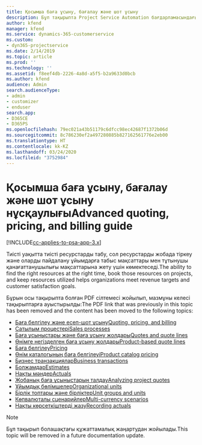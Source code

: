 ```yaml
---
title: Қосымша баға ұсыну, бағалау және шот ұсыну
description: Бұл тақырыпта Project Service Automation бағдарламасындағы баға ұсыну, шот ұсыну және бағалау туралы ақпарат берілген.
author: kfend
manager: kfend
ms.service: dynamics-365-customerservice
ms.custom:
- dyn365-projectservice
ms.date: 2/14/2019
ms.topic: article
ms.prod: ''
ms.technology: ''
ms.assetid: f8eef4db-2226-4a8d-a5f5-b2a9633d0bcb
ms.author: kfend
audience: Admin
search.audienceType:
- admin
- customizer
- enduser
search.app:
- D365CE
- D365PS
ms.openlocfilehash: 79ec021a43b51179c6dfcc98ec42687f1372b06d
ms.sourcegitcommit: 8c786230ef2a497280885b827162561776e2eb00
ms.translationtype: HT
ms.contentlocale: kk-KZ
ms.lasthandoff: 03/24/2020
ms.locfileid: "3752984"
---
```

# <a name="advanced-quoting-pricing-and-billing-guide"></a><span data-ttu-id="e220e-103">Қосымша баға ұсыну, бағалау және шот ұсыну нұсқаулығы</span><span class="sxs-lookup"><span data-stu-id="e220e-103">Advanced quoting, pricing, and billing guide</span></span>

[!INCLUDE[cc-applies-to-psa-app-3.x](../../includes/cc-applies-to-psa-app-3x.md)]

<span data-ttu-id="e220e-104">Тиісті уақытта тиісті ресурстарды табу, сол ресурстарды жобада тіркеу және оларды пайдалану ұйымдарға табыс мақсаттары мен тұтынушы қанағаттанушылығы мақсаттарына жету үшін көмектеседі.</span><span class="sxs-lookup"><span data-stu-id="e220e-104">The ability to find the right resources at the right time, book those resources on projects, and keep resources utilized helps organizations meet revenue targets and customer satisfaction goals.</span></span> 

<span data-ttu-id="e220e-105">Бұрын осы тақырыпта болған PDF сілтемесі жойылып, мазмұны келесі тақырыптарға ауыстырылды:</span><span class="sxs-lookup"><span data-stu-id="e220e-105">The PDF link that was previously in this topic has been removed and the content has been moved to the following topics:</span></span>

- [<span data-ttu-id="e220e-106">Баға белгілеу және есеп-шот ұсыну</span><span class="sxs-lookup"><span data-stu-id="e220e-106">Quoting, pricing, and billing</span></span>](../quote-bill-price.md)
- [<span data-ttu-id="e220e-107">Сатылым процестері</span><span class="sxs-lookup"><span data-stu-id="e220e-107">Sales processes</span></span>](../basic-sales-process.md)
- [<span data-ttu-id="e220e-108">Баға ұсыныстары және баға ұсыну жолдары</span><span class="sxs-lookup"><span data-stu-id="e220e-108">Quotes and quote lines</span></span>](../basic-quote-lines.md)
- [<span data-ttu-id="e220e-109">Өнімге негізделген баға ұсыну жолдары</span><span class="sxs-lookup"><span data-stu-id="e220e-109">Product-based quote lines</span></span>](../product-based-quote-lines.md)
- [<span data-ttu-id="e220e-110">Баға белгілеу</span><span class="sxs-lookup"><span data-stu-id="e220e-110">Pricing</span></span>](../basic-pricing.md)
- [<span data-ttu-id="e220e-111">Өнім каталогының баға белгілеуі</span><span class="sxs-lookup"><span data-stu-id="e220e-111">Product catalog pricing</span></span>](../product-catalog-pricing.md)
- [<span data-ttu-id="e220e-112">Бизнес транзакциялар</span><span class="sxs-lookup"><span data-stu-id="e220e-112">Business transactions</span></span>](../basic-business-transactions.md)
- [<span data-ttu-id="e220e-113">Болжамдар</span><span class="sxs-lookup"><span data-stu-id="e220e-113">Estimates</span></span>](../estimates.md)
- [<span data-ttu-id="e220e-114">Нақты мәндер</span><span class="sxs-lookup"><span data-stu-id="e220e-114">Actuals</span></span>](../actuals.md)
- [<span data-ttu-id="e220e-115">Жобаның баға ұсыныстарын талдау</span><span class="sxs-lookup"><span data-stu-id="e220e-115">Analyzing project quotes</span></span>](../basic-analyzing-quotes.md)
- [<span data-ttu-id="e220e-116">Ұйымдық бөлімшелер</span><span class="sxs-lookup"><span data-stu-id="e220e-116">Organizational units</span></span>](../advanced-organizational.md)
- [<span data-ttu-id="e220e-117">Бірлік топтары және бірліктер</span><span class="sxs-lookup"><span data-stu-id="e220e-117">Unit groups and units</span></span>](../advanced-units.md)
- [<span data-ttu-id="e220e-118">Көпвалюталы сценарийлер</span><span class="sxs-lookup"><span data-stu-id="e220e-118">Multi-currency scenarios</span></span>](../advanced-currency.md)
- [<span data-ttu-id="e220e-119">Нақты көрсеткіштерді жазу</span><span class="sxs-lookup"><span data-stu-id="e220e-119">Recording actuals</span></span>](../advanced-actuals.md)

> [!NOTE]
> <span data-ttu-id="e220e-120">Бұл тақырып болашақтағы құжаттамалық жаңартудан жойылады.</span><span class="sxs-lookup"><span data-stu-id="e220e-120">This topic will be removed in a future documentation update.</span></span> 
